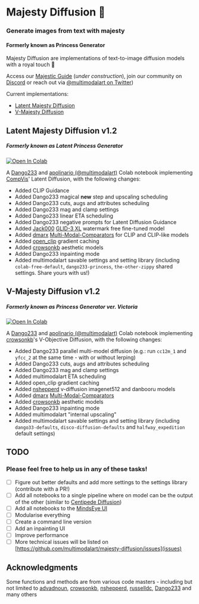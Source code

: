 # Majesty Diffusion 👑
### Generate images from text with majesty
#### Formerly known as Princess Generator
Majesty Diffusion are implementations of text-to-image diffusion models with a royal touch 👸

Access our [Majestic Guide](multimodal.art/majesty-diffusion) (_under construction_), join our community on [Discord](https://discord.gg/yNBtQBEDfZ) or reach out via [@multimodalart on Twitter](https://twitter.com/multimodalart))

Current implementations:
- [Latent Majesty Diffusion](#latent-majesty-diffusion-v12)
- [V-Majesty Diffusion](#v-majesty-diffusion-v12)


## Latent Majesty Diffusion v1.2
##### Formerly known as Latent Princess Generator
[![Open In Colab](https://colab.research.google.com/assets/colab-badge.svg)](https://colab.research.google.com/github/multimodalart/MajestyDiffusion/blob/main/latent.ipynb)

A [Dango233](https://github.com/Dango233) and [apolinario (@multimodalart)](https://github.com/multimodalart) Colab notebook implementing [CompVis](https://github.com/CompVis)' Latent Diffusion, with the following changes:
  - Added CLIP Guidance
  - Added Dango233 magical **new** step and upscaling scheduling
  - Added Dango233 cuts, augs and attributes scheduling
  - Added Dango233 mag and clamp settings
  - Added Dango233 linear ETA scheduling
  - Added Dango233 negative prompts for Latent Diffusion Guidance
  - Added [Jack000](https://github.com/Jack000) [GLID-3 XL](https://github.com/Jack000/glid-3-xl) watermark free fine-tuned model
  - Added [dmarx](https://github.com/dmarx/) [Multi-Modal-Comparators](https://github.com/dmarx/Multi-Modal-Comparators) for CLIP and CLIP-like models
  - Added [open_clip](https://github.com/mlfoundations/open_clip) gradient caching
  - Added [crowsonkb](https://github.com/crowsonkb/v-diffusion-pytorch) aesthetic models
  - Added Dango233 inpainting mode
  - Added multimodalart savable settings and setting library (including `colab-free-default`, `dango233-princess`, `the-other-zippy` shared settings. Share yours with us!)

## V-Majesty Diffusion v1.2
##### Formerly known as Princess Generator ver. Victoria
[![Open In Colab](https://colab.research.google.com/assets/colab-badge.svg)](https://colab.research.google.com/github/multimodalart/MajestyDiffusion/blob/main/v.ipynb)

A [Dango233](https://github.com/Dango233) and [apolinario (@multimodalart)](https://github.com/multimodalart) Colab notebook implementing [crowsonkb](https://github.com/crowsonkb/v-diffusion-pytorch)'s V-Objective Diffusion, with the following changes: 
  - Added Dango233 parallel multi-model diffusion (e.g.: run `cc12m_1` and `yfcc_2` at the same time - with or without lerping)
  - Added Dango233 cuts, augs and attributes scheduling
  - Added Dango233 mag and clamp settings
  - Added multimodalart ETA scheduling
  - Added open_clip gradient caching
  - Added [nshepperd](https://github.com/nshepperd) v-diffusion imagenet512 and danbooru models
  - Added [dmarx](https://github.com/dmarx) [Multi-Modal-Comparators](https://github.com/dmarx/Multi-Modal-Comparators)
  - Added [crowsonkb](https://github.com/crowsonkb) aesthetic models
  - Added Dango233 inpainting mode
  - Added multimodalart "internal upscaling" 
  - Added multimodalart savable settings and setting library (including `dango33-defaults`, `disco-diffusion-defaults` and `halfway_expedition` default settings)

## TODO
### Please feel free to help us in any of these tasks!
  - [ ] Figure out better defaults and add more settings to the settings library (contribute with a PR!)
  - [ ] Add all notebooks to a single pipeline where on model can be the output of the other (similar to [Centipede Diffusion](https://github.com/Zalring/Centipede_Diffusion))
  - [ ] Add all notebooks to the [MindsEye UI](multimodal.art/mindseye)
  - [ ] Modularise everything
  - [ ] Create a command line version
  - [ ] Add an inpainting UI
  - [ ] Improve performance 
  - [ ] More technical issues will be listed on [https://github.com/multimodalart/majesty-diffusion/issues](issues)

## Acknowledgments
Some functions and methods are from various code masters - including but not limited to [advadnoun](https://twitter.com/advadnoun), [crowsonkb](https://github.com/crowsonkb), [nshepperd](https://github.com/nshepperd), [russelldc](https://github.com/russelldc), [Dango233](https://github.com/Dango233) and many others
